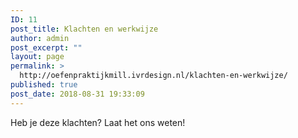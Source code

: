```yaml
---
ID: 11
post_title: Klachten en werkwijze
author: admin
post_excerpt: ""
layout: page
permalink: >
  http://oefenpraktijkmill.ivrdesign.nl/klachten-en-werkwijze/
published: true
post_date: 2018-08-31 19:33:09
---
```

Heb je deze klachten? Laat het ons weten!